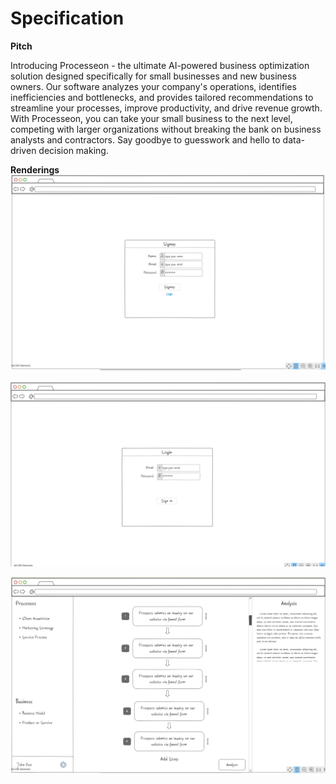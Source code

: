# Specification

**********Pitch**********

Introducing Processeon - the ultimate AI-powered business optimization solution designed specifically for small businesses and new business owners. Our software analyzes your company's operations, identifies inefficiencies and bottlenecks, and provides tailored recommendations to streamline your processes, improve productivity, and drive revenue growth. With Processeon, you can take your small business to the next level, competing with larger organizations without breaking the bank on business analysts and contractors. Say goodbye to guesswork and hello to data-driven decision making.

**Renderings**
 ![Signup Page](./Images/Signup%20Spec.png)

 ![Login Page](./Images/Login%20Spec.png)

 ![Main Page](./Images/Main%20Spec.png)